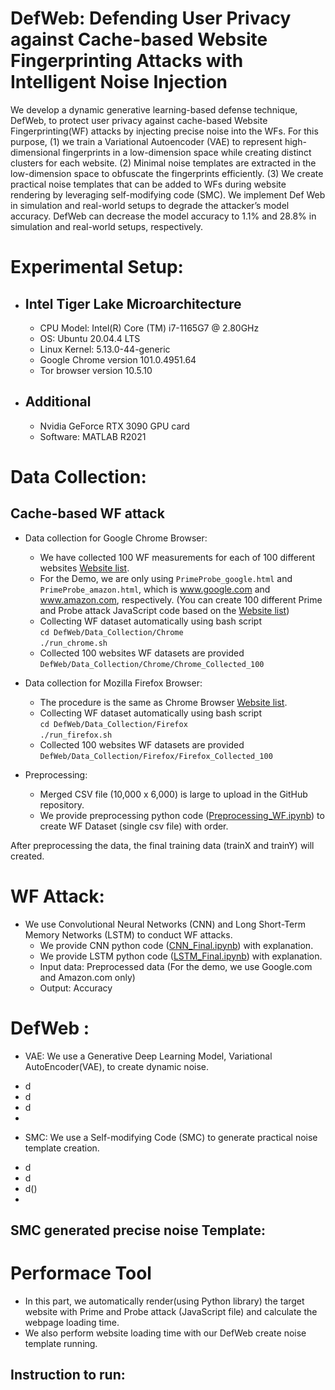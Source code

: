 # DefWeb: Defending User Privacy against Cache-based Website Fingerprinting Attacks with Intelligent Noise Injection
We develop a dynamic generative learning-based defense technique, DefWeb, to protect user privacy against cache-based Website Fingerprinting(WF) attacks by injecting precise noise into the WFs. For this purpose, (1) we train a Variational Autoencoder (VAE) to represent high-dimensional fingerprints in a low-dimension space while creating distinct clusters for each website. (2) Minimal noise templates are extracted in the low-dimension space to obfuscate the fingerprints efficiently. (3) We create practical noise templates that can be added to WFs during website rendering by leveraging self-modifying code (SMC). We implement Def Web in simulation and real-world setups to degrade the attacker’s model accuracy. DefWeb can decrease the model accuracy to 1.1% and 28.8% in simulation and real-world setups, respectively.  

# Experimental Setup:
- ## Intel Tiger Lake Microarchitecture
  * CPU Model: Intel(R) Core (TM) i7-1165G7 @ 2.80GHz
  * OS: Ubuntu 20.04.4 LTS
  * Linux Kernel: 5.13.0-44-generic
  * Google Chrome version 101.0.4951.64
  * Tor browser version 10.5.10
- ## Additional 
  * Nvidia GeForce RTX 3090 GPU card
  * Software: MATLAB R2021


# Data Collection:
## Cache-based WF attack 
<!---- (Robust Website Fingerprinting Through the Cache Occupancy Channel)
   For collecting Website Fingerprints for different websites, follow the steps mentioned below:<br/>
  * For the offline phase, the attacker can change the cache size in his device to match the victim's device and collect data, which will be employed to train the ML model. 
  -->

- Data collection for Google Chrome Browser:
  * We have collected 100 WF measurements for each of 100 different websites [Website list](https://github.com/hunie-son/DefWeb/blob/main/Data_Collection/website_list.txt).
  * For the Demo, we are only using `PrimeProbe_google.html` and `PrimeProbe_amazon.html`, which is www.google.com and www.amazon.com, respectively. (You can create 100 different Prime and Probe attack JavaScript code based on the [Website list](https://github.com/hunie-son/DefWeb/blob/main/Data_Collection/website_list.txt))
  * Collecting WF dataset automatically using bash script <br/>
  `cd DefWeb/Data_Collection/Chrome`<br/>
  `./run_chrome.sh`<br/>
   * Collected 100 websites WF datasets are provided `DefWeb/Data_Collection/Chrome/Chrome_Collected_100`

- Data collection for Mozilla Firefox Browser:
  * The procedure is the same as Chrome Browser [Website list](https://github.com/hunie-son/DefWeb/blob/main/Data_Collection/website_list.txt). <br/>
   * Collecting WF dataset automatically using bash script <br/>
  `cd DefWeb/Data_Collection/Firefox`<br/>
  `./run_firefox.sh`<br/>
   * Collected 100 websites WF datasets are provided `DefWeb/Data_Collection/Firefox/Firefox_Collected_100`

- Preprocessing:
  * Merged CSV file (10,000 x 6,000) is large to upload in the GitHub repository.
  * We provide preprocessing python code ([Preprocessing_WF.ipynb](https://github.com/hunie-son/DefWeb/blob/main/Data_Collection/Preprocessing_WF.ipynb)) to create WF Dataset (single csv file) with order. 

After preprocessing the data, the final training data (trainX and trainY) will created.


# WF Attack:
- We use Convolutional Neural Networks (CNN) and Long Short-Term Memory Networks (LSTM) to conduct WF attacks.
   * We provide CNN python code ([CNN_Final.ipynb](https://github.com/hunie-son/DefWeb/blob/main/Attack_Model/CNN_Final.ipynb)) with explanation.
   * We provide LSTM python code ([LSTM_Final.ipynb](https://github.com/hunie-son/DefWeb/blob/main/Attack_Model/LSTM_Final.ipynb)) with explanation.
   * Input data: Preprocessed data (For the demo, we use Google.com and Amazon.com only)
   * Output: Accuracy
  
<!----
### Instruction to run:
- Offline phase: CNN
-->

# DefWeb :
- VAE: We use a Generative Deep Learning Model, Variational AutoEncoder(VAE), to create dynamic noise.
 * d
 * d
 * d
 * 
- SMC: We use a Self-modifying Code (SMC) to generate practical noise template creation.
 * d
 * d
 * d()
 * 
<!----
## Instruction to run:
- Offline phase: VAE with two cluster->  
- Figure Google -> Amazone figure
-->

## SMC generated precise noise Template:


# Performace Tool
- In this part, we automatically render(using Python library) the target website with Prime and Probe attack (JavaScript file) and calculate the webpage loading time.
- We also perform website loading time with our DefWeb create noise template running.
  
## Instruction to run:

